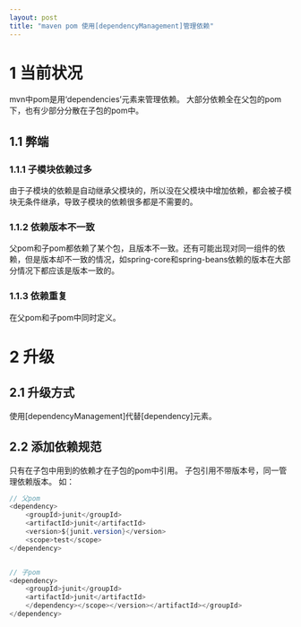 ```yaml
---
layout: post
title: "maven pom 使用[dependencyManagement]管理依赖"
---
```


# 1 当前状况
mvn中pom是用‘dependencies’元素来管理依赖。
大部分依赖全在父包的pom下，也有少部分分散在子包的pom中。

## 1.1 弊端

### 1.1.1 子模块依赖过多

由于子模块的依赖是自动继承父模块的，所以没在父模块中增加依赖，都会被子模块无条件继承，导致子模块的依赖很多都是不需要的。

### 1.1.2 依赖版本不一致

父pom和子pom都依赖了某个包，且版本不一致。还有可能出现对同一组件的依赖，但是版本却不一致的情况，如spring-core和spring-beans依赖的版本在大部分情况下都应该是版本一致的。

### 1.1.3 依赖重复

在父pom和子pom中同时定义。

# 2 升级
## 2.1 升级方式

使用[dependencyManagement]代替[dependency]元素。

## 2.2 添加依赖规范

只有在子包中用到的依赖才在子包的pom中引用。
子包引用不带版本号，同一管理依赖版本。
如：

```java
// 父pom
<dependency>
    <groupId>junit</groupId>
    <artifactId>junit</artifactId>
    <version>${junit.version}</version>
    <scope>test</scope>
</dependency>


// 子pom
<dependency>
    <groupId>junit</groupId>
    <artifactId>junit</artifactId>
    </dependency></scope></version></artifactId></groupId>
</dependency>

```
